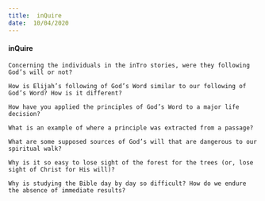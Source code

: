```yaml
---
title:  inQuire
date:  10/04/2020
---
```


#### inQuire

`Concerning the individuals in the inTro stories, were they following God’s will or not?`

`How is Elijah’s following of God’s Word similar to our following of God’s Word? How is it different?`

`How have you applied the principles of God’s Word to a major life decision?`

`What is an example of where a principle was extracted from a passage?`

`What are some supposed sources of God’s will that are dangerous to our spiritual walk?`

`Why is it so easy to lose sight of the forest for the trees (or, lose sight of Christ for His will)?`

`Why is studying the Bible day by day so difficult? How do we endure the absence of immediate results?`